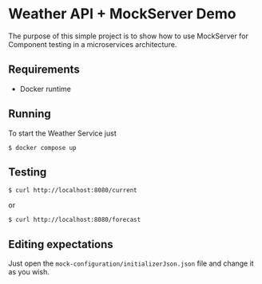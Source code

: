 # Weather API + MockServer Demo
The purpose of this simple project is to show how to use MockServer for Component testing in a microservices architecture.

## Requirements
* Docker runtime

## Running
To start the Weather Service just

```
$ docker compose up
```

## Testing

```
$ curl http://localhost:8080/current
```
or 
```
$ curl http://localhost:8080/forecast
```

## Editing expectations

Just open the `mock-configuration/initializerJson.json` file and change it as you wish.
